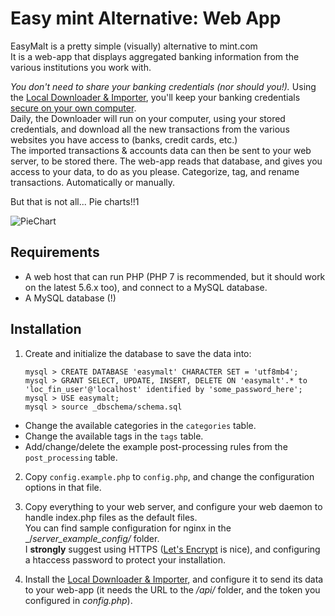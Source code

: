 Easy mint Alternative: Web App
==============================

EasyMalt is a pretty simple (visually) alternative to mint.com  
It is a web-app that displays aggregated banking information from the various institutions you work with.

_You don't need to share your banking credentials (nor should you!)._ 
Using the [Local Downloader & Importer](https://github.com/gboudreau/easymalt-local), you'll keep your banking credentials [secure on your own computer](https://pypi.python.org/pypi/keyring#what-is-python-keyring-lib).  
Daily, the Downloader will run on your computer, using your stored credentials, and download all the new transactions from the various websites you have access to (banks, credit cards, etc.)  
The imported transactions & accounts data can then be sent to your web server, to be stored there. The web-app reads that database, and gives you access to your data, to do as you please. Categorize, tag, and rename transactions. Automatically or manually.  

But that is not all... Pie charts!!1

![PieChart](https://d17oy1vhnax1f7.cloudfront.net/items/3b0G0o1p053U0C1g3E03/Image%202017-02-07%20at%2009.49.54.png?v=91ea6932)

Requirements
------------

- A web host that can run PHP (PHP 7 is recommended, but it should work on the latest 5.6.x too), and connect to a MySQL database.
- A MySQL database (!)

Installation
------------

1. Create and initialize the database to save the data into:
    ```
    mysql > CREATE DATABASE 'easymalt' CHARACTER SET = 'utf8mb4';
    mysql > GRANT SELECT, UPDATE, INSERT, DELETE ON 'easymalt'.* to 'loc_fin_user'@'localhost' identified by 'some_password_here';
    mysql > USE easymalt;
    mysql > source _dbschema/schema.sql
    ```

  - Change the available categories in the `categories` table.
  - Change the available tags in the `tags` table.
  - Add/change/delete the example post-processing rules from the `post_processing` table.

2. Copy `config.example.php` to `config.php`, and change the configuration options in that file.

3. Copy everything to your web server, and configure your web daemon to handle index.php files as the default files.  
   You can find sample configuration for nginx in the _/_server_example_config/_ folder.  
   I __strongly__ suggest using HTTPS ([Let's Encrypt](https://letsencrypt.org/) is nice), and configuring a htaccess password to protect your installation.

4. Install the [Local Downloader & Importer](https://github.com/gboudreau/easymalt-local), and configure it to send its data to your web-app (it needs the URL to the _/api/_ folder, and the token you configured in _config.php_).
